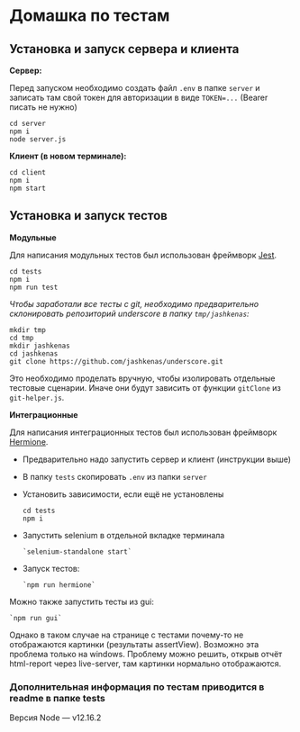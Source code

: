 # Домашка по тестам

## Установка и запуск сервера и клиента

**Сервер:**

Перед запуском необходимо создать файл `.env` в папке `server` и записать там свой токен для авторизации в виде `TOKEN=...` (Bearer писать не нужно)
```
cd server
npm i
node server.js
```
**Клиент (в новом терминале):**
```
cd client
npm i
npm start
```

## Установка и запуск тестов

**Модульные**

Для написания модульных тестов был использован фреймворк [Jest](https://jestjs.io/).

```
cd tests
npm i
npm run test
```

_Чтобы заработали все тесты с git, необходимо предварительно склонировать репозиторий underscore в папку `tmp/jashkenas`:_
```
mkdir tmp
cd tmp
mkdir jashkenas
cd jashkenas
git clone https://github.com/jashkenas/underscore.git
```
Это необходимо проделать вручную, чтобы изолировать отдельные тестовые сценарии. Иначе они будут зависить от функции `gitClone` из `git-helper.js`.

**Интеграционные**

Для написания интеграционных тестов был использован фреймворк [Hermione](https://yandex.ru/dev/hermione/).

- Предварительно надо запустить сервер и клиент (инструкции выше)

- В папку `tests` скопировать `.env` из папки `server`

- Установить зависимости, если ещё не установлены
  ```
  cd tests
  npm i
  ```

- Запустить selenium в отдельной вкладке терминала

      `selenium-standalone start`

- Запуск тестов:

      `npm run hermione`

Можно также запустить тесты из gui:

    `npm run gui`

Однако в таком случае на странице с тестами почему-то не отображаются картинки (результаты assertView). Возможно эта проблема только на windows. Проблему можно решить, открыв отчёт html-report через live-server, там картинки нормально отображаются.

### Дополнительная информация по тестам приводится в readme в папке tests

Версия Node — v12.16.2